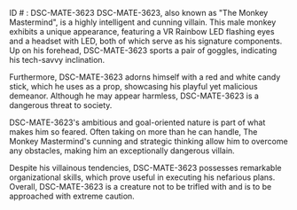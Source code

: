 ID # : DSC-MATE-3623
DSC-MATE-3623, also known as "The Monkey Mastermind", is a highly intelligent and cunning villain. This male monkey exhibits a unique appearance, featuring a VR Rainbow LED flashing eyes and a headset with LED, both of which serve as his signature components. Up on his forehead, DSC-MATE-3623 sports a pair of goggles, indicating his tech-savvy inclination.

Furthermore, DSC-MATE-3623 adorns himself with a red and white candy stick, which he uses as a prop, showcasing his playful yet malicious demeanor. Although he may appear harmless, DSC-MATE-3623 is a dangerous threat to society.

DSC-MATE-3623's ambitious and goal-oriented nature is part of what makes him so feared. Often taking on more than he can handle, The Monkey Mastermind's cunning and strategic thinking allow him to overcome any obstacles, making him an exceptionally dangerous villain.

Despite his villainous tendencies, DSC-MATE-3623 possesses remarkable organizational skills, which prove useful in executing his nefarious plans. Overall, DSC-MATE-3623 is a creature not to be trifled with and is to be approached with extreme caution.